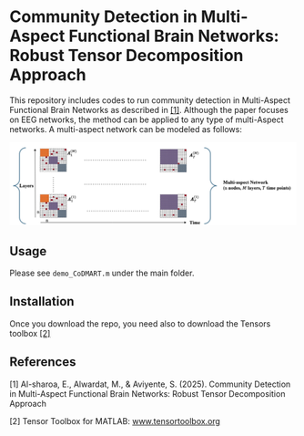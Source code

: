 # Community Detection in Multi-Aspect Functional Brain Networks: Robust Tensor Decomposition Approach

This repository includes codes to run community detection in Multi-Aspect Functional Brain Networks as described in [[1]](#1). Although the paper focuses on EEG networks, the method can be applied to any type of multi-Aspect networks. A multi-aspect network can be modeled as follows:

![Multi Aspect Network](Multi_Aspect_Network.png)


## Usage

Please see `demo_CoDMART.m` under the main folder. 

## Installation

Once you download the repo, you need also to download the Tensors toolbox [[2]](#2)



## References

<a id="1">[1]</a> Al-sharoa, E., Alwardat, M., & Aviyente, S. (2025). Community Detection in Multi-Aspect Functional Brain Networks: Robust Tensor Decomposition Approach

<a id="2">[2]</a> Tensor Toolbox for MATLAB: <a href="https://www.tensortoolbox.org">www.tensortoolbox.org</a>

